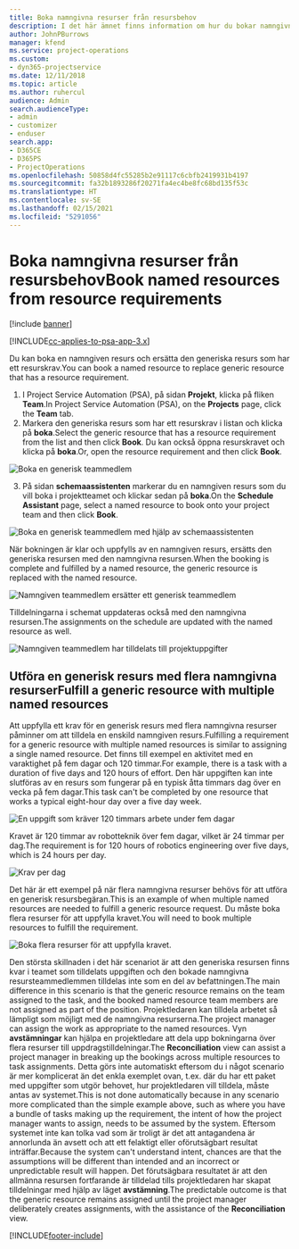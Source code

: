 ```yaml
---
title: Boka namngivna resurser från resursbehov
description: I det här ämnet finns information om hur du bokar namngivna resurser för ett generiskt resursbehov.
author: JohnPBurrows
manager: kfend
ms.service: project-operations
ms.custom:
- dyn365-projectservice
ms.date: 12/11/2018
ms.topic: article
ms.author: ruhercul
audience: Admin
search.audienceType:
- admin
- customizer
- enduser
search.app:
- D365CE
- D365PS
- ProjectOperations
ms.openlocfilehash: 50858d4fc55285b2e91117c6cbfb2419931b4197
ms.sourcegitcommit: fa32b1893286f20271fa4ec4be8fc68bd135f53c
ms.translationtype: HT
ms.contentlocale: sv-SE
ms.lasthandoff: 02/15/2021
ms.locfileid: "5291056"
---
```

# <a name="book-named-resources-from-resource-requirements"></a><span data-ttu-id="12d0f-103">Boka namngivna resurser från resursbehov</span><span class="sxs-lookup"><span data-stu-id="12d0f-103">Book named resources from resource requirements</span></span>

[!include [banner](../includes/psa-now-project-operations.md)]

[!INCLUDE[cc-applies-to-psa-app-3.x](../includes/cc-applies-to-psa-app-3x.md)]

<span data-ttu-id="12d0f-104">Du kan boka en namngiven resurs och ersätta den generiska resurs som har ett resurskrav.</span><span class="sxs-lookup"><span data-stu-id="12d0f-104">You can book a named resource to replace generic resource that has a resource requirement.</span></span>

1. <span data-ttu-id="12d0f-105">I Project Service Automation (PSA), på sidan **Projekt**, klicka på fliken **Team**.</span><span class="sxs-lookup"><span data-stu-id="12d0f-105">In Project Service Automation (PSA), on the **Projects** page, click the **Team** tab.</span></span>
2. <span data-ttu-id="12d0f-106">Markera den generiska resurs som har ett resurskrav i listan och klicka på **boka**.</span><span class="sxs-lookup"><span data-stu-id="12d0f-106">Select the generic resource that has a resource requirement from the list and then click **Book**.</span></span> <span data-ttu-id="12d0f-107">Du kan också öppna resurskravet och klicka på **boka**.</span><span class="sxs-lookup"><span data-stu-id="12d0f-107">Or, open the resource requirement and then click **Book**.</span></span>


![Boka en generisk teammedlem](media/RM-how-to-14.png)


3. <span data-ttu-id="12d0f-109">På sidan **schemaassistenten** markerar du en namngiven resurs som du vill boka i projektteamet och klickar sedan på **boka**.</span><span class="sxs-lookup"><span data-stu-id="12d0f-109">On the **Schedule Assistant** page, select a named resource to book onto your project team and then click **Book**.</span></span>

![Boka en generisk teammedlem med hjälp av schemaassistenten](media/RM-how-to-15.png)

<span data-ttu-id="12d0f-111">När bokningen är klar och uppfylls av en namngiven resurs, ersätts den generiska resursen med den namngivna resursen.</span><span class="sxs-lookup"><span data-stu-id="12d0f-111">When the booking is complete and fulfilled by a named resource, the generic resource is replaced with the named resource.</span></span>

![Namngiven teammedlem ersätter ett generisk teammedlem](media/RM-how-to-16.png)

<span data-ttu-id="12d0f-113">Tilldelningarna i schemat uppdateras också med den namngivna resursen.</span><span class="sxs-lookup"><span data-stu-id="12d0f-113">The assignments on the schedule are updated with the named resource as well.</span></span>

![Namngiven teammedlem har tilldelats till projektuppgifter](media/RM-how-to-17.png)

## <a name="fulfill-a-generic-resource-with-multiple-named-resources"></a><span data-ttu-id="12d0f-115">Utföra en generisk resurs med flera namngivna resurser</span><span class="sxs-lookup"><span data-stu-id="12d0f-115">Fulfill a generic resource with multiple named resources</span></span>
<span data-ttu-id="12d0f-116">Att uppfylla ett krav för en generisk resurs med flera namngivna resurser påminner om att tilldela en enskild namngiven resurs.</span><span class="sxs-lookup"><span data-stu-id="12d0f-116">Fulfilling a requirement for a generic resource with multiple named resources is similar to assigning a single named resource.</span></span> <span data-ttu-id="12d0f-117">Det finns till exempel en aktivitet med en varaktighet på fem dagar och 120 timmar.</span><span class="sxs-lookup"><span data-stu-id="12d0f-117">For example, there is a task with a duration of five days and 120 hours of effort.</span></span> <span data-ttu-id="12d0f-118">Den här uppgiften kan inte slutföras av en resurs som fungerar på en typisk åtta timmars dag över en vecka på fem dagar.</span><span class="sxs-lookup"><span data-stu-id="12d0f-118">This task can't be completed by one resource that works a typical eight-hour day over a five day week.</span></span> 

![En uppgift som kräver 120 timmars arbete under fem dagar](media/RM-how-to-21.png)

<span data-ttu-id="12d0f-120">Kravet är 120 timmar av robotteknik över fem dagar, vilket är 24 timmar per dag.</span><span class="sxs-lookup"><span data-stu-id="12d0f-120">The requirement is for 120 hours of robotics engineering over five days, which is 24 hours per day.</span></span>

![Krav per dag](media/RM-how-to-22.png)

<span data-ttu-id="12d0f-122">Det här är ett exempel på när flera namngivna resurser behövs för att utföra en generisk resursbegäran.</span><span class="sxs-lookup"><span data-stu-id="12d0f-122">This is an example of when multiple named resources are needed to fulfill a generic resource request.</span></span> <span data-ttu-id="12d0f-123">Du måste boka flera resurser för att uppfylla kravet.</span><span class="sxs-lookup"><span data-stu-id="12d0f-123">You will need to book multiple resources to fulfill the requirement.</span></span>

![Boka flera resurser för att uppfylla kravet.](media/RM-how-to-23.png)

<span data-ttu-id="12d0f-125">Den största skillnaden i det här scenariot är att den generiska resursen finns kvar i teamet som tilldelats uppgiften och den bokade namngivna resursteammedlemmen tilldelas inte som en del av befattningen.</span><span class="sxs-lookup"><span data-stu-id="12d0f-125">The main difference in this scenario is that the generic resource remains on the team assigned to the task, and the booked named resource team members are not assigned as part of the position.</span></span> <span data-ttu-id="12d0f-126">Projektledaren kan tilldela arbetet så lämpligt som möjligt med de namngivna resurserna.</span><span class="sxs-lookup"><span data-stu-id="12d0f-126">The project manager can assign the work as appropriate to the named resources.</span></span> <span data-ttu-id="12d0f-127">Vyn **avstämningar** kan hjälpa en projektledare att dela upp bokningarna över flera resurser till uppdragstilldelningar.</span><span class="sxs-lookup"><span data-stu-id="12d0f-127">The **Reconciliation** view can assist a project manager in breaking up the bookings across multiple resources to task assignments.</span></span> <span data-ttu-id="12d0f-128">Detta görs inte automatiskt eftersom du i något scenario är mer komplicerat än det enkla exemplet ovan, t.ex. där du har ett paket med uppgifter som utgör behovet, hur projektledaren vill tilldela, måste antas av systemet.</span><span class="sxs-lookup"><span data-stu-id="12d0f-128">This is not done automatically because in any scenario more complicated than the simple example above, such as where you have a bundle of tasks making up the requirement, the intent of how the project manager wants to assign, needs to be assumed by the system.</span></span> <span data-ttu-id="12d0f-129">Eftersom systemet inte kan tolka vad som är troligt är det att antagandena är annorlunda än avsett och att ett felaktigt eller oförutsägbart resultat inträffar.</span><span class="sxs-lookup"><span data-stu-id="12d0f-129">Because the system can't understand intent, chances are that the assumptions will be different than intended and an incorrect or unpredictable result will happen.</span></span> <span data-ttu-id="12d0f-130">Det förutsägbara resultatet är att den allmänna resursen fortfarande är tilldelad tills projektledaren har skapat tilldelningar med hjälp av läget **avstämning**.</span><span class="sxs-lookup"><span data-stu-id="12d0f-130">The predictable outcome is that the generic resource remains assigned until the project manager deliberately creates assignments, with the assistance of the **Reconciliation** view.</span></span>




[!INCLUDE[footer-include](../includes/footer-banner.md)]
